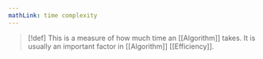 ```yaml
---
mathLink: time complexity
---
```

>[!def]
>This is a measure of how much time an [[Algorithm]] takes. It is usually an important factor in [[Algorithm]] [[Efficiency]]. 

